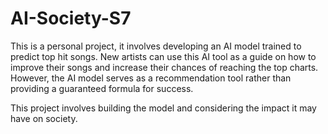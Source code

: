 # AI-Society-S7
This is a personal project, it involves developing an AI model trained to predict top hit songs. New artists can use this AI tool as a guide on how to improve their songs and increase their chances of reaching the top charts. However, the AI model serves as a recommendation tool rather than providing a guaranteed formula for success.

This project involves building the model and considering the impact it may have on society.

